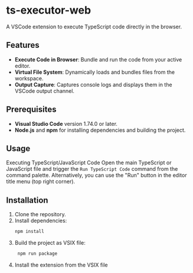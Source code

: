 # ts-executor-web

A VSCode extension to execute TypeScript code directly in the browser.

## Features
- **Execute Code in Browser**: Bundle and run the code from your active editor.
- **Virtual File System**: Dynamically loads and bundles files from the workspace.
- **Output Capture**: Captures console logs and displays them in the VSCode output channel.

## Prerequisites
- **Visual Studio Code** version 1.74.0 or later.
- **Node.js** and **npm** for installing dependencies and building the project.

## Usage
Executing TypeScript/JavaScript Code
Open the main TypeScript or JavaScript file and trigger the `Run TypeScript Code` command from the command palette. Alternatively, you can use the "Run" button in the editor title menu (top right corner).

## Installation
1. Clone the repository.
2. Install dependencies:
   ```sh
   npm install
   ```
3. Build the project as VSIX file:
   ```sh
    npm run package
    ```
4. Install the extension from the VSIX file
